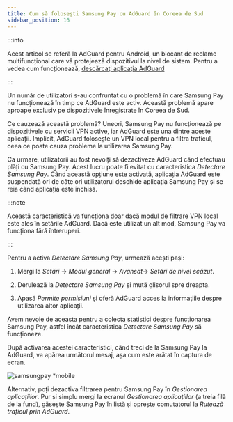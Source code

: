 ```yaml
---
title: Cum să folosești Samsung Pay cu AdGuard în Coreea de Sud
sidebar_position: 16
---
```


:::info

Acest articol se referă la AdGuard pentru Android, un blocant de reclame multifuncțional care vă protejează dispozitivul la nivel de sistem. Pentru a vedea cum funcționează, [descărcați aplicația AdGuard](https://agrd.io/download-kb-adblock)

:::

Un număr de utilizatori s-au confruntat cu o problemă în care Samsung Pay nu funcționează în timp ce AdGuard este activ. Această problemă apare aproape exclusiv pe dispozitivele înregistrate în Coreea de Sud.

Ce cauzează această problemă? Uneori, Samsung Pay nu funcționează pe dispozitivele cu servicii VPN active, iar AdGuard este una dintre aceste aplicații. Implicit, AdGuard folosește un VPN local pentru a filtra traficul, ceea ce poate cauza probleme la utilizarea Samsung Pay.

Ca urmare, utilizatorii au fost nevoiți să dezactiveze AdGuard când efectuau plăți cu Samsung Pay. Acest lucru poate fi evitat cu caracteristica *Detectare Samsung Pay*. Când această opțiune este activată, aplicația AdGuard este suspendată ori de câte ori utilizatorul deschide aplicația Samsung Pay și se reia când aplicația este închisă.

:::note

Această caracteristică va funcționa doar dacă modul de filtrare VPN local este ales în setările AdGuard. Dacă este utilizat un alt mod, Samsung Pay va funcționa fără întreruperi.

:::

Pentru a activa *Detectare Samsung Pay*, urmează acești pași:

1. Mergi la *Setări* → *Modul general* → *Avansat*→ *Setări de nivel scăzut*.

1. Derulează la *Detectare Samsung Pay* și mută glisorul spre dreapta.

1. Apasă *Permite permisiuni* și oferă AdGuard acces la informațiile despre utilizarea altor aplicații.

Avem nevoie de aceasta pentru a colecta statistici despre funcționarea Samsung Pay, astfel încât caracteristica *Detectare Samsung Pay* să funcționeze.

După activarea acestei caracteristici, când treci de la Samsung Pay la AdGuard, va apărea următorul mesaj, așa cum este arătat în captura de ecran.

![samsungpay *mobile](https://cdn.adtidy.org/content/kb/ad_blocker/android/solving_problems/samsungpay-with-adguard-in-south-korea/samsung_pay.png)

Alternativ, poți dezactiva filtrarea pentru Samsung Pay în *Gestionarea aplicațiilor*. Pur și simplu mergi la ecranul *Gestionarea aplicațiilor* (a treia filă de la fund), găsește Samsung Pay în listă și oprește comutatorul la *Rutează traficul prin AdGuard*.

